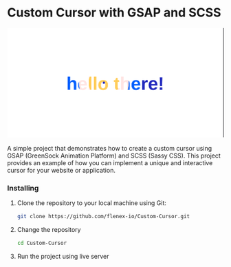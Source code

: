 # Custom Cursor with GSAP and SCSS

![Preview](Interface.png)

A simple project that demonstrates how to create a custom cursor using GSAP (GreenSock Animation Platform) and SCSS (Sassy CSS). This project provides an example of how you can implement a unique and interactive cursor for your website or application.

### Installing

1. Clone the repository to your local machine using Git:

   ```sh
   git clone https://github.com/flenex-io/Custom-Cursor.git
   ```
   
2. Change the repository 
   ```sh
   cd Custom-Cursor
   ```

3. Run the project using live server
